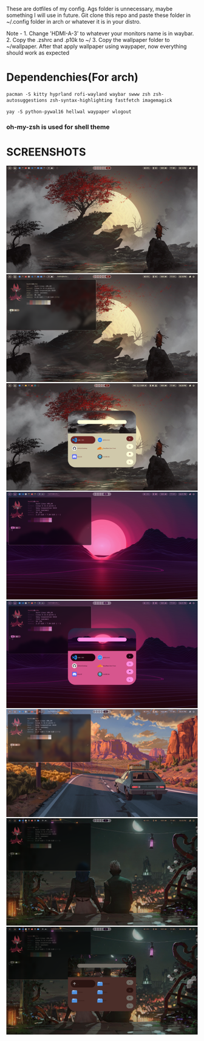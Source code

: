 These are dotfiles of my config. Ags folder is unnecessary, maybe something I will use in future.
Git clone this repo and paste these folder in ~/.config folder in arch or whatever it is in your distro.

Note - 1. Change 'HDMI-A-3' to whatever your monitors name is in waybar.
       2. Copy the .zshrc and .p10k to ~/
       3. Copy the wallpaper folder to ~/wallpaper. After that apply wallpaper using waypaper, now everything should work as              expected
# Dependenchies(For arch)

```
pacman -S kitty hyprland rofi-wayland waybar swww zsh zsh-autosuggestions zsh-syntax-highlighting fastfetch imagemagick
```

```
yay -S python-pywal16 hellwal waypaper wlogout
```

### oh-my-zsh is used for shell theme

# SCREENSHOTS

![screenshot](https://github.com/LynXHashib/dotfiles/blob/main/wallpaper/screenshots/20241212_14h13m41s_grim.png)
![screenshot2](https://github.com/LynXHashib/dotfiles/blob/main/wallpaper/screenshots/20241212_14h18m08s_grim.png)
![screenshot3](https://github.com/LynXHashib/dotfiles/blob/main/wallpaper/screenshots/ss3.png)
![screenshot4](https://github.com/LynXHashib/dotfiles/blob/main/wallpaper/screenshots/ss4.png)
![screenshot5](https://github.com/LynXHashib/dotfiles/blob/main/wallpaper/screenshots/ss5.png)
![screenshot6](https://github.com/LynXHashib/dotfiles/blob/main/wallpaper/screenshots/ss6.png)
![screenshot7](https://github.com/LynXHashib/dotfiles/blob/main/wallpaper/screenshots/ss7.png)
![screenshot8](https://github.com/LynXHashib/dotfiles/blob/main/wallpaper/screenshots/ss8.png)
